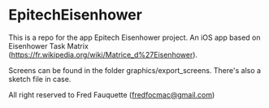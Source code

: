 # EpitechEisenhower

This is a repo for the app Epitech Eisenhower project. An iOS app based on Eisenhower Task Matrix (https://fr.wikipedia.org/wiki/Matrice_d%27Eisenhower).

Screens can be found in the folder graphics/export_screens. There's also a sketch file in case.

All right reserved to Fred Fauquette (fredfocmac@gmail.com)